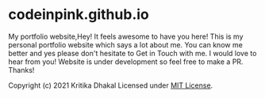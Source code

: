 # codeinpink.github.io
My portfolio website,Hey! It feels awesome to have you here! This is my personal portfolio website which says a lot about me. You can know me better and yes please don't hesitate to Get in Touch with me. I would love to hear from you! Website is under development so feel free to make a PR. Thanks!

Copyright (c) 2021 Kritika Dhakal
Licensed under [MIT License](LICENSE).
